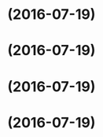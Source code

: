 <a name=""></a>
#  (2016-07-19)




<a name=""></a>
#  (2016-07-19)




<a name=""></a>
#  (2016-07-19)




<a name=""></a>
#  (2016-07-19)




